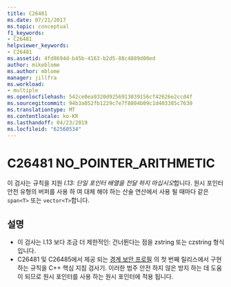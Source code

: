 ```yaml
---
title: C26481
ms.date: 07/21/2017
ms.topic: conceptual
f1_keywords:
- C26481
helpviewer_keywords:
- C26481
ms.assetid: 4fd8694d-b45b-4163-b2d5-88c4889d00ed
author: mikeblome
ms.author: mblome
manager: jillfra
ms.workload:
- multiple
ms.openlocfilehash: 542ce0ea9320d9256913039156cf42626e2ccd4f
ms.sourcegitcommit: 94b3a052fb1229c7e7f8804b09c1d403385c7630
ms.translationtype: MT
ms.contentlocale: ko-KR
ms.lasthandoff: 04/23/2019
ms.locfileid: "62560534"
---
```

# <a name="c26481-nopointerarithmetic"></a>C26481 NO_POINTER_ARITHMETIC
이 검사는 규칙을 지원 *I.13: 단일 포인터 배열을 전달 하지 마십시오*합니다. 원시 포인터 안전 유형의 버퍼를 사용 하 여 대체 해야 하는 산술 연산에서 사용 될 때마다 같은 `span<T>` 또는 `vector<T>`합니다.

## <a name="remarks"></a>설명
- 이 검사는 I.13 보다 조금 더 제한적인: 건너뛴다는 점을 zstring 또는 czstring 형식입니다.
- C26481 및 C26485에서 제공 되는 [경계 보안 프로필](https://github.com/isocpp/CppCoreGuidelines/blob/master/CppCoreGuidelines.md) 의 첫 번째 릴리스에서 구현 하는 규칙을 C++ 핵심 지침 검사기. 이러한 범주 안전 하지 않은 방지 하는 데 도움이 되므로 원시 포인터를 사용 하는 원시 포인터에 적용 됩니다.
